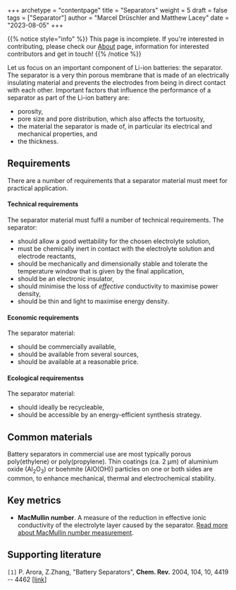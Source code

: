 +++
archetype = "contentpage"
title = "Separators"
weight = 5
draft = false
tags = ["Separator"]
author = "Marcel Drüschler and Matthew Lacey"
date = "2023-08-05"
+++

{{% notice style="info" %}}
This page is incomplete. If you're interested in contributing, please check our [About](/more/about) page, information for interested contributors and get in touch!
{{% /notice %}}

Let us focus on an important component of Li-ion batteries: the separator. 
The separator is a very thin porous membrane that is made of an electrically insulating material and prevents the electrodes from being in direct contact with each other. Important factors that influence the performance of a separator as part of the Li-ion battery are:

- porosity, 
- pore size and pore distribution, which also affects the tortuosity,
- the material the separator is made of, in particular its electrical and mechanical properties, and
- the thickness. 

## Requirements

There are a number of requirements that a separator material must meet for practical application.

#### **Technical requirements**

The separator material must fulfil a number of technical requirements. The separator:

- should allow a good wettability for the chosen electrolyte solution,
- must be chemically inert in contact with the electrolyte solution and electrode reactants, 
- should be mechanically and dimensionally stable and tolerate the temperature window that is given by the final application,
- should be an electronic insulator,
- should minimise the loss of *effective* conductivity to maximise power density,
- should be thin and light to maximise energy density.

#### **Economic requirements**

The separator material:
- should be commercially available,
- should be available from several sources,
- should be available at a reasonable price.

#### **Ecological requirementss**
The separator material:
- should ideally be recycleable,
- should be accessible by an energy-efficient synthesis strategy.


## Common materials

Battery separators in commercial use are most typically porous poly(ethylene) or poly(propylene). Thin coatings (ca. 2 µm) of aluminium oxide (Al<sub>2</sub>O<sub>3</sub>) or boehmite (AlO(OH)) particles on one or both sides are common, to enhance mechanical, thermal and electrochemical stability.

## Key metrics

- **MacMullin number**. A measure of the reduction in effective ionic conductivity of the electrolyte layer caused by the separator. [Read more about MacMullin number measurement](/experimental-electrochemistry/macmullin-number-measurement).

## Supporting literature

`[1]` P. Arora, Z.Zhang, "Battery Separators", **Chem. Rev.** 2004, 104, 10, 4419 -- 4462 [[link](https://doi.org/10.1021/cr020738u)]